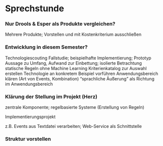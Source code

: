 # Sprechstunde

### Nur Drools & Esper als Produkte vergleichen?

Mehrere Produkte; Vorstellen und mit Kostenkriterium ausschließen

### Entwicklung in diesem Semester?

Technologiescouting
Fallstudie; beispielhafte Implementierung; Prototyp
Aussage zu Umfang, Aufwand zur Einbettung;
isolierte Betrachtung
statische Regeln ohne Machine Learning
Kriterienkatalog zur Auswahl erstellen
Technologie an konkretem Beispiel vorführen
Anwendungsbereich klären (Art von Events, Kombination)
“sprachliche Äußerung” als Richtung im Anwendungsbereich

### Klärung der Stellung im Projekt (Herz)

zentrale Komponente;
regelbasierte Systeme (Erstellung von Regeln)

Implementierungsprojekt

z.B. Events aus Textdatei verarbeiten;
Web-Service als Schnittstelle

### Struktur vorstellen
